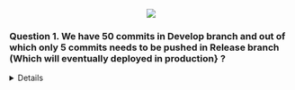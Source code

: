 <p align="center">
  <img src="https://capsule-render.vercel.app/api?type=waving&color=0:000000,100:00FF00&height=140&section=header&text=%F0%9F%92%BB%20GIT%20SCENARIO%20BASED%20QUESTIONS&fontSize=28&fontColor=ffffff" />
</p>


### Question 1. We have 50 commits in Develop branch and out of which only 5 commits needs to be pushed in Release branch (Which will eventually deployed in production} ?
<details>

To push only 5 specific commits from the Develop branch to the Release branch in Git, you can use the **`git cherry-pick`** command.  

1. **Cherry-Pick the Commits**: Use `git cherry-pick` to apply the selected commits from the Develop branch to the Release branch.
   ```bash
   git cherry-pick <commit-sha1> <commit-sha2> <commit-sha3> <commit-sha4> <commit-sha5>
   ```





</details>
